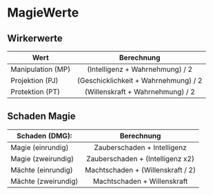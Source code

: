 # MagieWerte

## Wirkerwerte
| Wert | Berechnung |
| ------------- |:-------------:|
| Manipulation (MP) | (Intelligenz + Wahrnehmung) / 2 |
| Projektion (PJ) | (Geschicklichkeit + Wahrnehmung) / 2 |
| Protektion (PT) | (Willenskraft + Wahrnehmung) / 2 |

## Schaden Magie
| **Schaden (DMG):** | Berechnung |
| ------------- |:-------------:|
| Magie (einrundig) | Zauberschaden + Intelligenz |
| Magie (zweirundig) | Zauberschaden + (Intelligenz x2) |
| Mächte (einrundig) | Machtschaden + (Willenskraft / 2) |
| Mächte (zweirundig) | Machtschaden + Willenskraft |
